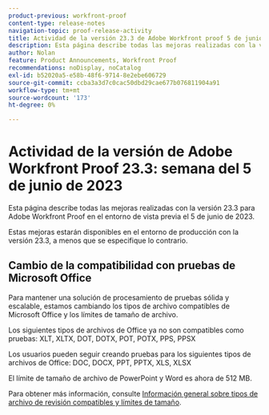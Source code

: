 ```yaml
---
product-previous: workfront-proof
content-type: release-notes
navigation-topic: proof-release-activity
title: Actividad de la versión 23.3 de Adobe Workfront proof 5 de junio de 2023
description: Esta página describe todas las mejoras realizadas con la versión 23.3 para Adobe Workfront Proof en el entorno de vista previa. Estas mejoras estarán disponibles en el entorno de producción el 5 de junio de 2023.
author: Nolan
feature: Product Announcements, Workfront Proof
recommendations: noDisplay, noCatalog
exl-id: b52020a5-e58b-48f6-9714-8e2ebe606729
source-git-commit: ccba3a3d7c0cac50dbd29cae677b076811904a91
workflow-type: tm+mt
source-wordcount: '173'
ht-degree: 0%

---
```


# Actividad de la versión de Adobe Workfront Proof 23.3: semana del 5 de junio de 2023

Esta página describe todas las mejoras realizadas con la versión 23.3 para Adobe Workfront Proof en el entorno de vista previa el 5 de junio de 2023.

Estas mejoras estarán disponibles en el entorno de producción con la versión 23.3, a menos que se especifique lo contrario.

## Cambio de la compatibilidad con pruebas de Microsoft Office

Para mantener una solución de procesamiento de pruebas sólida y escalable, estamos cambiando los tipos de archivo compatibles de Microsoft Office y los límites de tamaño de archivo.

Los siguientes tipos de archivos de Office ya no son compatibles como pruebas: XLT, XLTX, DOT, DOTX, POT, POTX, PPS, PPSX

Los usuarios pueden seguir creando pruebas para los siguientes tipos de archivos de Office: DOC, DOCX, PPT, PPTX, XLS, XLSX

El límite de tamaño de archivo de PowerPoint y Word es ahora de 512 MB.

Para obtener más información, consulte [Información general sobre tipos de archivo de revisión compatibles y límites de tamaño](/help/quicksilver/review-and-approve-work/proofing/proofing-overview/supported-proofing-file-types.md).
